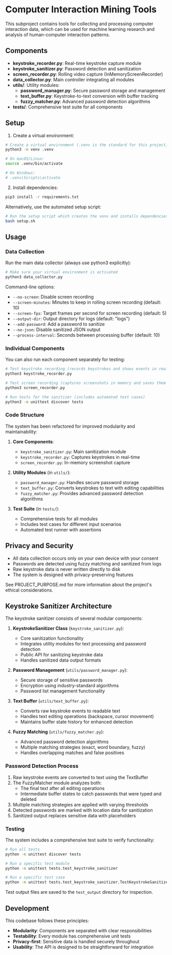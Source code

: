 # Computer Interaction Mining Tools

This subproject contains tools for collecting and processing computer interaction data, which can be used for machine learning research and analysis of human-computer interaction patterns.

## Components

- **keystroke_recorder.py**: Real-time keystroke capture module
- **keystroke_sanitizer.py**: Password detection and sanitization 
- **screen_recorder.py**: Rolling video capture (InMemoryScreenRecorder)
- **data_collector.py**: Main controller integrating all modules
- **utils/**: Utility modules:
  - **password_manager.py**: Secure password storage and management
  - **text_buffer.py**: Keystroke-to-text conversion with buffer tracking
  - **fuzzy_matcher.py**: Advanced password detection algorithms
- **tests/**: Comprehensive test suite for all components

## Setup

1. Create a virtual environment:
```bash
# Create a virtual environment (.venv is the standard for this project)
python3 -m venv .venv

# On macOS/Linux:
source .venv/bin/activate

# On Windows:
# .venv\Scripts\activate
```

2. Install dependencies:
```bash
pip3 install -r requirements.txt
```

Alternatively, use the automated setup script:
```bash
# Run the setup script which creates the venv and installs dependencies
bash setup.sh
```

## Usage

### Data Collection

Run the main data collector (always use python3 explicitly):
```bash
# Make sure your virtual environment is activated
python3 data_collector.py
```

Command-line options:
- `--no-screen`: Disable screen recording
- `--screen-minutes`: Minutes to keep in rolling screen recording (default: 10)
- `--screen-fps`: Target frames per second for screen recording (default: 5)
- `--output-dir`: Output directory for logs (default: "logs")
- `--add-password`: Add a password to sanitize
- `--no-json`: Disable sanitized JSON output
- `--process-interval`: Seconds between processing buffer (default: 10)

### Individual Components

You can also run each component separately for testing:

```bash
# Test keystroke recording (records keystrokes and shows events in real-time)
python3 keystroke_recorder.py

# Test screen recording (captures screenshots in memory and saves them to disk)
python3 screen_recorder.py

# Run tests for the sanitizer (includes automated test cases)
python3 -m unittest discover tests
```

### Code Structure

The system has been refactored for improved modularity and maintainability:

1. **Core Components**:
   - `keystroke_sanitizer.py`: Main sanitization module
   - `keystroke_recorder.py`: Captures keystrokes in real-time
   - `screen_recorder.py`: In-memory screenshot capture

2. **Utility Modules** (in `utils/`):
   - `password_manager.py`: Handles secure password storage
   - `text_buffer.py`: Converts keystrokes to text with editing capabilities
   - `fuzzy_matcher.py`: Provides advanced password detection algorithms

3. **Test Suite** (in `tests/`):
   - Comprehensive tests for all modules
   - Includes test cases for different input scenarios
   - Automated test runner with assertions

## Privacy and Security

- All data collection occurs only on your own device with your consent
- Passwords are detected using fuzzy matching and sanitized from logs
- Raw keystroke data is never written directly to disk
- The system is designed with privacy-preserving features

See PROJECT_PURPOSE.md for more information about the project's ethical considerations.

## Keystroke Sanitizer Architecture

The keystroke sanitizer consists of several modular components:

1. **KeystrokeSanitizer Class** (`keystroke_sanitizer.py`):
   - Core sanitization functionality
   - Integrates utility modules for text processing and password detection
   - Public API for sanitizing keystroke data
   - Handles sanitized data output formats

2. **Password Management** (`utils/password_manager.py`):
   - Secure storage of sensitive passwords
   - Encryption using industry-standard algorithms
   - Password list management functionality

3. **Text Buffer** (`utils/text_buffer.py`):
   - Converts raw keystroke events to readable text
   - Handles text editing operations (backspace, cursor movement)
   - Maintains buffer state history for enhanced detection

4. **Fuzzy Matching** (`utils/fuzzy_matcher.py`):
   - Advanced password detection algorithms
   - Multiple matching strategies (exact, word boundary, fuzzy)
   - Handles overlapping matches and false positives

### Password Detection Process

1. Raw keystroke events are converted to text using the TextBuffer
2. The FuzzyMatcher module analyzes both:
   - The final text after all editing operations
   - Intermediate buffer states to catch passwords that were typed and deleted
3. Multiple matching strategies are applied with varying thresholds
4. Detected passwords are marked with location data for sanitization
5. Sanitized output replaces sensitive data with placeholders

### Testing

The system includes a comprehensive test suite to verify functionality:

```bash
# Run all tests
python -m unittest discover tests

# Run a specific test module
python -m unittest tests.test_keystroke_sanitizer

# Run a specific test case
python -m unittest tests.test_keystroke_sanitizer.TestKeystrokeSanitizer.test_with_password
```

Test output files are saved to the `test_output` directory for inspection.

## Development

This codebase follows these principles:

- **Modularity**: Components are separated with clear responsibilities
- **Testability**: Every module has comprehensive unit tests 
- **Privacy-first**: Sensitive data is handled securely throughout
- **Usability**: The API is designed to be straightforward for integration